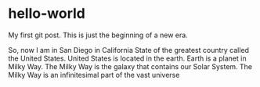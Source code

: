# hello-world
My first git post. This is just the beginning of a new era. 

So, now I am in San Diego in California State of the greatest country called the United States.
United States is located in the earth.
Earth is a planet in Milky Way.
The Milky Way is the galaxy that contains our Solar System. The Milky Way is an infinitesimal part of the vast universe
